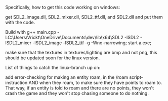 Specifically, how to get this code working on windows:

get SDL2_image.dll, SDL2_mixer.dll, SDL2_ttf.dll, and SDL2.dll and put them with the code.

Build with g++ main.cpp -LC:\Users\Vrickt\OneDrive\Documents\dev\lib\x64\SDL2  -lSDL2 -lSDL2_mixer -lSDL2_image -lSDL2_ttf -g -Wno-narrowing; start a.exe;

make sure that the textures in textures/lighting are bmp and not png, this should be updated soon for the linux version.

List of things to catch the linux-branch up on:

add error-checking for making an entity roam, in the /roam script-instruction AND when they roam, to make sure they have points to roam to. That way, if an entity is told to roam and there are no points, they won't crash the game and they won't stop chasing someone to do nothing.
